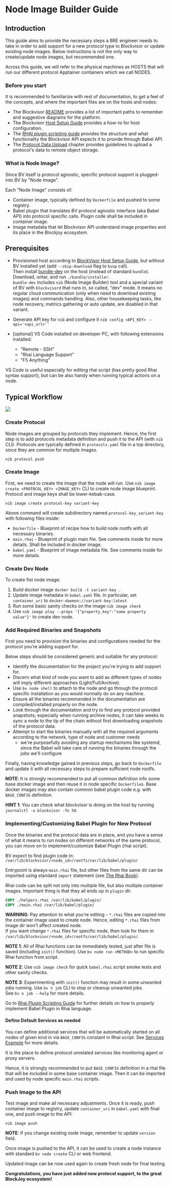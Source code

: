 # Node Image Builder Guide

## Introduction

This guide aims to provide the necessary steps a BRE engineer needs to take in order
to add support for a new protocol type to Blockvisor or update existing node images.
Below instructions is not the only way to create/update node images, but recommended one.

Across this guide, we will refer to the physical machines as HOSTS that will run our different protocol Apptainer containers which we call NODES.

### Before you start
It is recommended to familiarize with rest of documentation, to get a feel of the concepts, and where the important files are on the hosts and nodes:
- The Blockvisor [README](README.md) provides a list of important paths to remember and suggestive diagrams for the platform.
- The Blockvisor [Host Setup Guide](host_setup_guide.md) provides a how-to for host configuration.
- The [RHAI plugin scripting guide](babel_api/rhai_plugin_guide.md) provides the structure and what functionality the Blockvisor API expects it to provide through Babel API.
- The [Protocol Data Upload](babel_api/rhai_plugin_guide.md#protocol-data-archives) chapter provides guidelines to upload a protocol's data to remote object storage.

### What is Node Image?
Since BV itself is protocol agnostic, specific protocol support is plugged-into BV by "Node Image".

Each "Node Image" consists of:
- Container image, typically defined by `Dockerfile` and pushed to some registry.
- Babel plugin that translates BV protocol agnostic interface (aka Babel API) into protocol specific calls.
  Plugin code shall be included in container image.
- Image metadata that let Blockvisor API understand image properties and its place in the Blockjoy ecosystem.

## Prerequisites

- Provisioned host according to [BlockVisor Host Setup Guide](host_setup_guide.md), but without BV installed yet (add `--skip-download` flag to `bvup` call).<br>
Then install [bundle-dev](https://github.com/blockjoy/blockvisor/releases/latest) on the host (instead of standard `bundle`).
Download, untar, and run `./bundle/installer`.<br>
`bundle-dev` includes `nib` (Node Image Builder) tool and a special variant of BV with `blockvisord` that runs in, so called, "dev" mode.
It means no regular cloud communication (only when need to download existing images) and commands handling.
Also, other housekeeping tasks, like node recovery, metrics gathering or auto update, are disabled in that variant.<br>

- Generate API key for `nib` and configure it `nib config <API_KEY> --api='<api_url>''`

- [optional] VS Code installed on developer PC, with following extensions installed:
    - "Remote - SSH"
    - "Rhai Language Support"
    - "F5 Anything"

VS Code is useful especially for editing rhai script (has pretty good Rhai syntax support),
but can be also handy when running typical actions on a node.  

## Typical Workflow

![](blockjoy_image_builder.jpg)

### Create Protocol

Node images are grouped by protocols they implement. Hence, the first step is to add protocols metadata definition
and push it to the API (with `nib` CLI).
Protocols are typically defined in `protocols.yaml` file in a top directory, since they are common for multiple images.

```shell
nib protocol push
```

### Create Image

First, we need to create the image that the node will run. 
Use `nib image create <PROTOCOL_KEY> <IMAGE_KEY>` CLI to create node image blueprint.
Protocol and image keys shall be lower-kebab-case.

```shell
nib image create protocol-key variant-key
```

Above command will create subdirectory named `protocol-key_variant-key` with following files inside:
- `Dockerfile` - Blueprint of recipe how to build node rootfs with all necessary binaries.
- `main.rhai` - Blueprint of plugin main file. See comments inside for more details. Shall be included in docker image.
- `babel.yaml` - Blueprint of image metadata file. See comments inside for more details.

### Create Dev Node

To create fist node image:

1. Build docker image `docker build -t variant-key .`
2. Update image metadata in `babel.yaml` file.
In particular, set `container_uri` to `docker-daemon://variant-key:latest`
3. Run some basic sanity checks on the image `nib image check`
4. Use `nib image play --props '{"property_key":"some property value"}'` to create dev node.

### Add Required Binaries and Snapshots

First you need to provision the binaries and configurations needed for the protocol you're adding support for.

Below steps should be considered generic and suitable for any protocol:
- Identify the documentation for the project you're trying to add support for.
- Discern what kind of node you want to add as different types of nodes will imply different approaches (Light/Full/Archive).
- Use `bv node shell` to attach to the node and go through the protocol specific installation as you would normally do on any machine.
- Ensure all the binaries recommended in the documentation are compiled/installed properly on the node.
- Look through the documentation and try to find any protocol provided snapshots;
especially when running archive nodes, it can take weeks to sync a node to the tip of the chain
without first downloading snapshots of the protocol data.
- Attempt to start the binaries manually with all the required arguments according to the network,
type of node and customer needs
  - we're purposefully avoiding any startup mechanisms like systemd,
  since the Babel will take care of running the binaries through the jobs we'll configure

Finally, having knowledge gained in previous steps, go back to `Dockerfile` and update it with all necessary steps
to prepare sufficient node rootfs.

__NOTE__: It is strongly recommended to put all common definition info some base docker image and then
reuse it in node specific `Dockerfile`s. Base docker images may also contain common babel plugin code
e.g. with `BASE_CONFIG` definition.

__HINT 1__: You can check what blockvisor is doing on the host by running `journalctl -u blockvisor -fn 50`.

### Implementing/Customizing Babel Plugin for New Protocol

Once the binaries and the protocol data are in place, and you have a sense of what it means to run nodes
on different networks of the same protocol, you can move on to implement/customize Babel Plugin (rhai script).

BV expect to find plugin code in:
</br>`/var/lib/blockvisor/<node_id>/rootfs/var/lib/babel/plugin/`

Entrypoint is always `main.rhai` file, but other files from the same dir can be imported using
standard `import` statement (see [The Rhai Book](https://rhai.rs/book/language/modules/import.html)).

Rhai code can be split not only into multiple file, but also multiple container images.
Important thing is that they all ends up in `plugin` dir.

```dockerfile
COPY ./helpers.rhai /var/lib/babel/plugin/
COPY ./main.rhai /var/lib/babel/plugin/
```

__WARNING__: Pay attention to what you're editing - `*.rhai` files are copied into the container image used to create node.
Hence, editing `*.rhai` files from image dir won't affect created node.
</br>If you want change `*.rhai` files for specific  node, then look for them in
`/var/lib/blockvisor/<node_id>/rootfs/var/lib/babel/plugin/`.

__NOTE 1__: All of Rhai functions can be immediately tested, just after file is saved (including `init()` function).
Use `bv node run <METHOD>` to run specific Rhai function from script.

__NOTE 2__: Use `nib image check` for quick `babel.rhai` script smoke tests and other sanity checks.

__NOTE 3__: Experimenting with `init()` function may result in some unwanted jobs running.
Use `bv n job` CLI to stop or cleanup unwanted jobs.
<br>See `bv n job --help` for more details.

Go to [Rhai Plugin Scripting Guide](babel_api/rhai_plugin_guide.md) for further details
on how to properly implement Babel Plugin in Rhai language.

#### Define Default Services as needed

You can define additional services that will be automatically started on all nodes of given kind in via `BASE_CONFIG`
constant in Rhai script. See [Services Example](babel_api/examples/base.rhai) for more details.

It is the place to define protocol unrelated services like monitoring agent or proxy servers.

Hence, it is strongly recommended to put `BASE_CONFIG` definition in a rhai file that will be included
in some base container image. Then it can be imported and used by node specific `main.rhai` scripts.

### Push Image to the API

Test image and make all necessary adjustments. Once it is ready, push container image to registry,
update `container_uri` in `babel.yaml` with final one, and push image to the API:

```shell
nib image push
```

__NOTE__: If you change existing node image, remember to update `version` field.

Once image is pushed to the API, it can be used to create a node instance with standard `bv node create` CLI or web frontend.

Updated image can be now used again to create fresh node for final testing.

__Congratulations, you have just added new protocol support, to the great BlockJoy ecosystem!__

